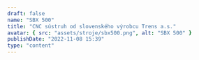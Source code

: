 ```yaml
---
draft: false
name: "SBX 500"
title: "CNC sústruh od slovenského výrobcu Trens a.s."
avatar: { src: "assets/stroje/sbx500.png", alt: "SBX 500" }
publishDate: "2022-11-08 15:39"
type: "content"
---
```


